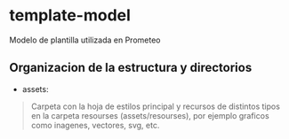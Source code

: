 # template-model
Modelo de plantilla utilizada en Prometeo

## Organizacion de la estructura y directorios

- assets:
>  Carpeta con la hoja de estilos principal y recursos de distintos tipos  en la carpeta resourses (assets/resourses), por ejemplo graficos como inagenes, vectores, svg, etc.

